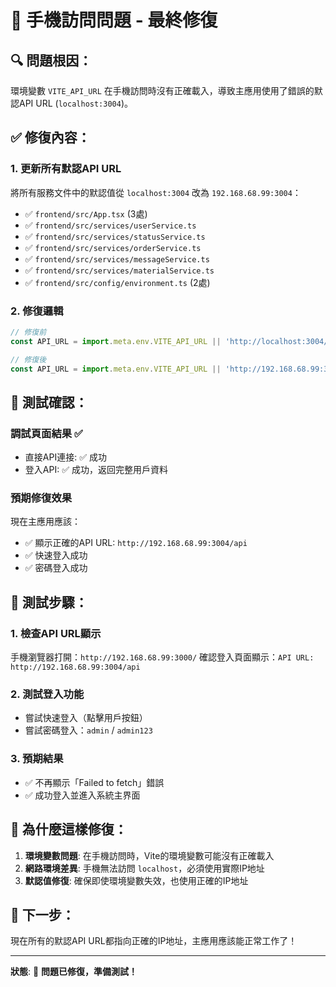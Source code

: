 # 📱 手機訪問問題 - 最終修復

## 🔍 **問題根因**：
環境變數 `VITE_API_URL` 在手機訪問時沒有正確載入，導致主應用使用了錯誤的默認API URL (`localhost:3004`)。

## ✅ **修復內容**：

### 1. **更新所有默認API URL**
將所有服務文件中的默認值從 `localhost:3004` 改為 `192.168.68.99:3004`：

- ✅ `frontend/src/App.tsx` (3處)
- ✅ `frontend/src/services/userService.ts`
- ✅ `frontend/src/services/statusService.ts`
- ✅ `frontend/src/services/orderService.ts`
- ✅ `frontend/src/services/messageService.ts`
- ✅ `frontend/src/services/materialService.ts`
- ✅ `frontend/src/config/environment.ts` (2處)

### 2. **修復邏輯**
```javascript
// 修復前
const API_URL = import.meta.env.VITE_API_URL || 'http://localhost:3004/api';

// 修復後  
const API_URL = import.meta.env.VITE_API_URL || 'http://192.168.68.99:3004/api';
```

## 🧪 **測試確認**：

### **調試頁面結果** ✅
- 直接API連接: ✅ 成功
- 登入API: ✅ 成功，返回完整用戶資料

### **預期修復效果**
現在主應用應該：
- ✅ 顯示正確的API URL: `http://192.168.68.99:3004/api`
- ✅ 快速登入成功
- ✅ 密碼登入成功

## 📱 **測試步驟**：

### 1. **檢查API URL顯示**
手機瀏覽器打開：`http://192.168.68.99:3000/`
確認登入頁面顯示：`API URL: http://192.168.68.99:3004/api`

### 2. **測試登入功能**
- 嘗試快速登入（點擊用戶按鈕）
- 嘗試密碼登入：`admin` / `admin123`

### 3. **預期結果**
- ✅ 不再顯示「Failed to fetch」錯誤
- ✅ 成功登入並進入系統主界面

## 🎯 **為什麼這樣修復**：

1. **環境變數問題**: 在手機訪問時，Vite的環境變數可能沒有正確載入
2. **網路環境差異**: 手機無法訪問 `localhost`，必須使用實際IP地址
3. **默認值修復**: 確保即使環境變數失效，也使用正確的IP地址

## 🚀 **下一步**：
現在所有的默認API URL都指向正確的IP地址，主應用應該能正常工作了！

---
**狀態**: 🎉 **問題已修復，準備測試！**